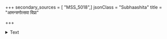 +++
secondary_sources = [ "MSS_5018",]
jsonClass = "Subhaashita"
title = "आमन्त्रणोत्सवा विप्रा"

+++

<details><summary>Text</summary>

आमन्त्रणोत्सवा विप्रा गावो नवतृणोत्सवाः।  
पत्युत्साहयुता नार्यः अहं कृष्ण रणोत्सवः॥
</details>
